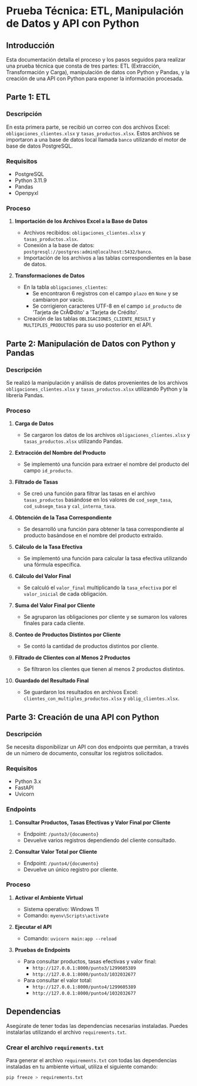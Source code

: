 # Prueba Técnica: ETL, Manipulación de Datos y API con Python

## Introducción

Esta documentación detalla el proceso y los pasos seguidos para realizar una prueba técnica que consta de tres partes: ETL (Extracción, Transformación y Carga), manipulación de datos con Python y Pandas, y la creación de una API con Python para exponer la información procesada.

## Parte 1: ETL

### Descripción

En esta primera parte, se recibió un correo con dos archivos Excel: `obligaciones_clientes.xlsx` y `tasas_productos.xlsx`. Estos archivos se importaron a una base de datos local llamada `banco` utilizando el motor de base de datos PostgreSQL. 

### Requisitos

- PostgreSQL
- Python 3.11.9
- Pandas
- Openpyxl

### Proceso

1. **Importación de los Archivos Excel a la Base de Datos**
   - Archivos recibidos: `obligaciones_clientes.xlsx` y `tasas_productos.xlsx`.
   - Conexión a la base de datos: `postgresql://postgres:admin@localhost:5432/banco`.
   - Importación de los archivos a las tablas correspondientes en la base de datos.

2. **Transformaciones de Datos**
   - En la tabla `obligaciones_clientes`:
     - Se encontraron 6 registros con el campo `plazo` en `None` y se cambiaron por vacío.
     - Se corrigieron caracteres UTF-8 en el campo `id_producto` de 'Tarjeta de CrÃ©dito' a 'Tarjeta de Crédito'.
   - Creación de las tablas `OBLIGACIONES_CLIENTE_RESULT` y `MULTIPLES_PRODUCTOS` para su uso posterior en el API.

## Parte 2: Manipulación de Datos con Python y Pandas

### Descripción

Se realizó la manipulación y análisis de datos provenientes de los archivos `obligaciones_clientes.xlsx` y `tasas_productos.xlsx` utilizando Python y la librería Pandas.

### Proceso

1. **Carga de Datos**
   - Se cargaron los datos de los archivos `obligaciones_clientes.xlsx` y `tasas_productos.xlsx` utilizando Pandas.

2. **Extracción del Nombre del Producto**
   - Se implementó una función para extraer el nombre del producto del campo `id_producto`.

3. **Filtrado de Tasas**
   - Se creó una función para filtrar las tasas en el archivo `tasas_productos` basándose en los valores de `cod_segm_tasa`, `cod_subsegm_tasa` y `cal_interna_tasa`.

4. **Obtención de la Tasa Correspondiente**
   - Se desarrolló una función para obtener la tasa correspondiente al producto basándose en el nombre del producto extraído.

5. **Cálculo de la Tasa Efectiva**
   - Se implementó una función para calcular la tasa efectiva utilizando una fórmula específica.

6. **Cálculo del Valor Final**
   - Se calculó el `valor_final` multiplicando la `tasa_efectiva` por el `valor_inicial` de cada obligación.

7. **Suma del Valor Final por Cliente**
   - Se agruparon las obligaciones por cliente y se sumaron los valores finales para cada cliente.

8. **Conteo de Productos Distintos por Cliente**
   - Se contó la cantidad de productos distintos por cliente.

9. **Filtrado de Clientes con al Menos 2 Productos**
   - Se filtraron los clientes que tienen al menos 2 productos distintos.

10. **Guardado del Resultado Final**
    - Se guardaron los resultados en archivos Excel: `clientes_con_multiples_productos.xlsx` y `oblig_clientes.xlsx`.

## Parte 3: Creación de una API con Python

### Descripción

Se necesita disponibilizar un API con dos endpoints que permitan, a través de un número de documento, consultar los registros solicitados.

### Requisitos

- Python 3.x
- FastAPI
- Uvicorn

### Endpoints

1. **Consultar Productos, Tasas Efectivas y Valor Final por Cliente**
   - Endpoint: `/punto3/{documento}`
   - Devuelve varios registros dependiendo del cliente consultado.
   
2. **Consultar Valor Total por Cliente**
   - Endpoint: `/punto4/{documento}`
   - Devuelve un único registro por cliente.

### Proceso

1. **Activar el Ambiente Virtual**
   - Sistema operativo: Windows 11
   - Comando: `myenv\Scripts\activate`

2. **Ejecutar el API**
   - Comando: `uvicorn main:app --reload`

3. **Pruebas de Endpoints**
   - Para consultar productos, tasas efectivas y valor final:
     - `http://127.0.0.1:8000/punto3/1299605389`
     - `http://127.0.0.1:8000/punto3/1032032677`
   - Para consultar el valor total:
     - `http://127.0.0.1:8000/punto4/1299605389`
     - `http://127.0.0.1:8000/punto4/1032032677`

## Dependencias

Asegúrate de tener todas las dependencias necesarias instaladas. Puedes instalarlas utilizando el archivo `requirements.txt`.

### Crear el archivo `requirements.txt`

Para generar el archivo `requirements.txt` con todas las dependencias instaladas en tu ambiente virtual, utiliza el siguiente comando:

```sh
pip freeze > requirements.txt